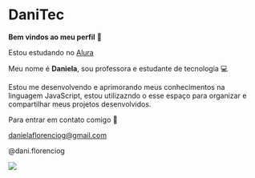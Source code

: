 # DaniTec
**Bem vindos ao meu perfil** 💚

Estou estudando no [Alura](https://www.alura.com.br/)

Meu nome é **Daniela**,
sou professora e estudante de tecnologia 💻

Estou me desenvolvendo e aprimorando meus conhecimentos na linguagem JavaScript, 
estou utilizazndo o esse espaço para organizar e compartilhar meus projetos desenvolvidos.

Para entrar em contato comigo 📧

danielaflorenciog@gmail.com

@dani.florenciog 

![](https://media1.tenor.com/m/zM2-NkjNaKEAAAAC/nightmare-before-christmas-sally.gif)
